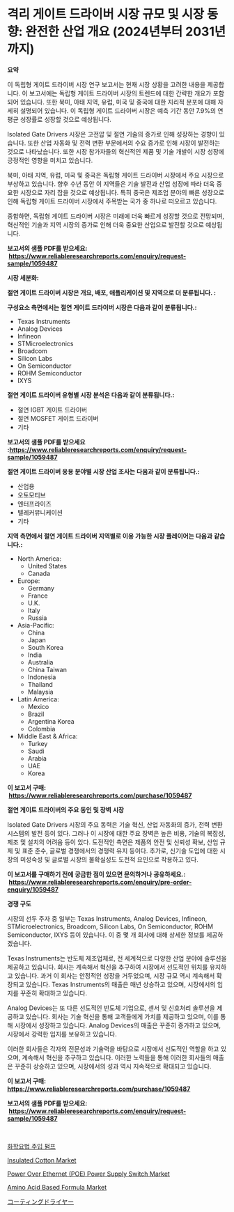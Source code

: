 <p><h1>격리 게이트 드라이버 시장 규모 및 시장 동향: 완전한 산업 개요 (2024년부터 2031년까지)</h1></p><p><strong>요약</strong></p>
<p><p>이 독립형 게이트 드라이버 시장 연구 보고서는 현재 시장 상황을 고려한 내용을 제공합니다. 이 보고서에는 독립형 게이트 드라이버 시장의 트렌드에 대한 간략한 개요가 포함되어 있습니다. 또한 북미, 아태 지역, 유럽, 미국 및 중국에 대한 지리적 분포에 대해 자세히 설명되어 있습니다. 이 독립형 게이트 드라이버 시장은 예측 기간 동안 7.9%의 연평균 성장률로 성장할 것으로 예상됩니다.</p><p>Isolated Gate Drivers 시장은 고전압 및 절연 기술의 증가로 인해 성장하는 경향이 있습니다. 또한 산업 자동화 및 전력 변환 부문에서의 수요 증가로 인해 시장이 발전하는 것으로 나타났습니다. 또한 시장 참가자들의 혁신적인 제품 및 기술 개발이 시장 성장에 긍정적인 영향을 미치고 있습니다.</p><p>북미, 아태 지역, 유럽, 미국 및 중국은 독립형 게이트 드라이버 시장에서 주요 시장으로 부상하고 있습니다. 향후 수년 동안 이 지역들은 기술 발전과 산업 성장에 따라 더욱 중요한 시장으로 자리 잡을 것으로 예상됩니다. 특히 중국은 제조업 분야의 빠른 성장으로 인해 독립형 게이트 드라이버 시장에서 주목받는 국가 중 하나로 떠오르고 있습니다.</p><p>종합하면, 독립형 게이트 드라이버 시장은 미래에 더욱 빠르게 성장할 것으로 전망되며, 혁신적인 기술과 지역 시장의 증가로 인해 더욱 중요한 산업으로 발전할 것으로 예상됩니다.</p></p>
<p><strong>보고서의 샘플 PDF를 받으세요: &nbsp;<a href="https://www.reliableresearchreports.com/enquiry/request-sample/1059487">https://www.reliableresearchreports.com/enquiry/request-sample/1059487</a></strong></p>
<p><strong>시장 세분화:</strong></p>
<p><strong> 절연 게이트 드라이버 시장은 개요, 배포, 애플리케이션 및 지역으로 더 분류됩니다. :</strong></p>
<p><strong>구성요소 측면에서는 절연 게이트 드라이버 시장은 다음과 같이 분류됩니다.:</strong></p>
<p><ul><li>Texas Instruments</li><li>Analog Devices</li><li>Infineon</li><li>STMicroelectronics</li><li>Broadcom</li><li>Silicon Labs</li><li>On Semiconductor</li><li>ROHM Semiconductor</li><li>IXYS</li></ul></p>
<p><strong> 절연 게이트 드라이버 유형별 시장 분석은 다음과 같이 분류됩니다.:</strong></p>
<p><ul><li>절연 IGBT 게이트 드라이버</li><li>절연 MOSFET 게이트 드라이버</li><li>기타</li></ul></p>
<p><strong>보고서의 샘플 PDF를 받으세요 :<a href="https://www.reliableresearchreports.com/enquiry/request-sample/1059487">https://www.reliableresearchreports.com/enquiry/request-sample/1059487</a></strong></p>
<p><strong> 절연 게이트 드라이버 응용 분야별 시장 산업 조사는 다음과 같이 분류됩니다.:</strong></p>
<p><ul><li>산업용</li><li>오토모티브</li><li>엔터프라이즈</li><li>텔레커뮤니케이션</li><li>기타</li></ul></p>
<p><strong>지역 측면에서 절연 게이트 드라이버 지역별로 이용 가능한 시장 플레이어는 다음과 같습니다.:</strong></p>
<p><ul>
    <li>
        North America:
        <ul>
            <li>United States</li>
            <li>Canada</li>
        </ul>
    </li>
    <li>
        Europe:
        <ul>
            <li>Germany</li>
            <li>France</li>
            <li>U.K.</li>
            <li>Italy</li>
            <li>Russia</li>
        </ul>
    </li>
    <li>
        Asia-Pacific:
        <ul>
            <li>China</li>
            <li>Japan</li>
            <li>South Korea</li>
            <li>India</li>
            <li>Australia</li>
            <li>China Taiwan</li>
            <li>Indonesia</li>
            <li>Thailand</li>
            <li>Malaysia</li>
        </ul>
    </li>
    <li>
        Latin America:
        <ul>
            <li>Mexico</li>
            <li>Brazil</li>
            <li>Argentina Korea</li>
            <li>Colombia</li>
        </ul>
    </li>
    <li>
        Middle East & Africa:
        <ul>
            <li>Turkey</li>
            <li>Saudi</li>
            <li>Arabia</li>
            <li>UAE</li>
            <li>Korea</li>
        </ul>
    </li>
    </ul></p>
<p><strong>이 보고서 구매: &nbsp;<a href="https://www.reliableresearchreports.com/purchase/1059487">https://www.reliableresearchreports.com/purchase/1059487</a></strong></p>
<p><strong>절연 게이트 드라이버의 주요 동인 및 장벽 시장</strong></p>
<p><p>Isolated Gate Drivers 시장의 주요 동력은 기술 혁신, 산업 자동화의 증가, 전력 변환 시스템의 발전 등이 있다. 그러나 이 시장에 대한 주요 장벽은 높은 비용, 기술의 복잡성, 제조 및 설치의 어려움 등이 있다. 도전적인 측면은 제품의 안전 및 신뢰성 확보, 산업 규제 및 표준 준수, 글로벌 경쟁에서의 경쟁력 유지 등이다. 추가로, 신기술 도입에 대한 시장의 미성숙성 및 글로벌 시장의 불확실성도 도전적 요인으로 작용하고 있다.</p></p>
<p><strong>이 보고서를 구매하기 전에 궁금한 점이 있으면 문의하거나 공유하세요.: &nbsp;<a href="https://www.reliableresearchreports.com/enquiry/pre-order-enquiry/1059487">https://www.reliableresearchreports.com/enquiry/pre-order-enquiry/1059487</a></strong></p>
<p><strong>경쟁 구도</strong></p>
<p><p>시장의 선두 주자 중 일부는 Texas Instruments, Analog Devices, Infineon, STMicroelectronics, Broadcom, Silicon Labs, On Semiconductor, ROHM Semiconductor, IXYS 등이 있습니다. 이 중 몇 개 회사에 대해 상세한 정보를 제공하겠습니다.</p><p>Texas Instruments는 반도체 제조업체로, 전 세계적으로 다양한 산업 분야에 솔루션을 제공하고 있습니다. 회사는 계속해서 혁신을 추구하여 시장에서 선도적인 위치를 유지하고 있습니다. 과거 이 회사는 안정적인 성장을 거두었으며, 시장 규모 역시 계속해서 확장되고 있습니다. Texas Instruments의 매출은 매년 상승하고 있으며, 시장에서의 입지를 꾸준히 확대하고 있습니다.</p><p>Analog Devices는 또 다른 선도적인 반도체 기업으로, 센서 및 신호처리 솔루션을 제공하고 있습니다. 회사는 기술 혁신을 통해 고객들에게 가치를 제공하고 있으며, 이를 통해 시장에서 성장하고 있습니다. Analog Devices의 매출은 꾸준히 증가하고 있으며, 시장에서 강력한 입지를 보유하고 있습니다.</p><p>이러한 회사들은 각자의 전문성과 기술력을 바탕으로 시장에서 선도적인 역할을 하고 있으며, 계속해서 혁신을 추구하고 있습니다. 이러한 노력들을 통해 이러한 회사들의 매출은 꾸준히 상승하고 있으며, 시장에서의 성과 역시 지속적으로 확대되고 있습니다.</p></p>
<p><strong>이 보고서 구매: &nbsp; <a href="https://www.reliableresearchreports.com/purchase/1059487">https://www.reliableresearchreports.com/purchase/1059487</a></strong></p>
<p><strong>보고서의 샘플 PDF를 받으세요: &nbsp;<a href="https://www.reliableresearchreports.com/enquiry/request-sample/1059487">https://www.reliableresearchreports.com/enquiry/request-sample/1059487</a></strong><strong></strong></p>
<p>&nbsp;</p>
<p><p><a href="https://github.com/nuekbpymrrz5/Market-Research-Report-List-1/blob/main/1596250190401.md">화학요법 주입 펌프</a></p><p><a href="https://github.com/yoshih12/Market-Research-Report-List-2/blob/main/insulated-cotton-market.md">Insulated Cotton Market</a></p><p><a href="https://issuu.com/reportprime-2/docs/power-over-ethernet-poe-power-supply-switch-market">Power Over Ethernet (POE) Power Supply Switch Market</a></p><p><a href="https://view.publitas.com/reportprime-1/amino-acid-based-formula-market-size-and-examines-its-market-scope-with-a-primary-focus-on-growth-opportunities-and-forecasted-trends-spanning-from-2024-to-2031/">Amino Acid Based Formula Market</a></p><p><a href="https://github.com/jkjreqjscoxx7/Market-Research-Report-List-1/blob/main/5025845190616.md">コーティングドライヤー</a></p></p>